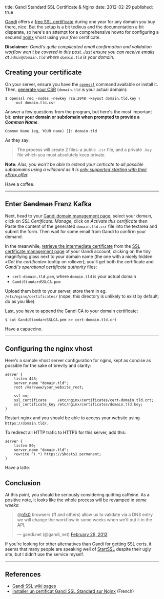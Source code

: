 title: Gandi Standard SSL Certificate & Nginx
date: 2012-02-29
published: true

[Gandi](http://gandi.net/) offers a [free SSL certificate](http://wiki.gandi.net/en/ssl/free) during one year for any domain you buy there, nice. But the setup is a bit tedious and the documentation a bit disparate, so here's an attempt for a comprehensive howto for configuring a secured [nginx](http://nginx.org/) vhost using your *free* certificate.

**Disclaimer:** *Gandi's quite complicated email confirmation and validation worflow won't be covered in this post. Just ensure you can receive emails at `admin@domain.tld` where `domain.tld` is your domain.*

## Creating your certificate

On your server, ensure you have the [`openssl`](http://openssl.org/) command available or install it. Then, [generate your CSR](http://wiki.gandi.net/en/ssl/csr) (`domain.tld` is your actual domain):

    $ openssl req -nodes -newkey rsa:2048 -keyout domain.tld.key \
        -out domain.tld.csr

Answer a few questions from the program, but here's the most important bit: **enter your domain or subdomain when prompted to provide a _Common Name_**:

    Common Name (eg, YOUR name) []: domain.tld

As they say:

> The process will create 2 files: a public `.csr` file, and a private `.key` file which you must absolutely keep private.

**Note:** *Alas, you won't be able to extend your certicate to all possible subdomains using a wildcard as it is [only supported starting with their *«Pro»* offer](http://wiki.gandi.net/questions/fr/ssl/csr/multi-domaine-non-accepte).*

Have a coffee.

---

## Enter <del>Sandman</del> Franz Kafka

Next, head to your [Gandi domain management page](https://www.gandi.net/admin/domain), select your domain, click on  *SSL Certificate: Manage*, click on *Activate this certificate* then Paste the content of the generated `domain.tld.csr` file into the textarea and submit the form. Then wait for some email from Gandi to confirm your demand.

In the meanwhile, [retrieve the intermediate certificate](http://wiki.gandi.net/en/ssl/intermediate) from the [SSL certificate management page](https://www.gandi.net/admin/ssl/manage) of your Gandi account, clicking on the tiny magnifying glass next to your domain name (the one with a nicely hidden *«Get the certificate»* tooltip on rollover); you'll get both the certificate and *Gandi's operational certificate authority* files:

- `cert-domain.tld.pem`, where `domain.tld` is your actual domain
- `GandiStandardSSLCA.pem`

Upload them both to your server, store them in eg. `/etc/nginx/certificates/` (nope, this directory is unlikely to exist by default; do as you like).

Last, you have to append the Gandi CA to your domain certificate:

    $ cat GandiStandardSSLCA.pem >> cert-domain.tld.crt

Have a capuccino.

---

## Configuring the nginx vhost

Here's a sample vhost server configuration for nginx, kept as concise as possible for the sake of brevity and clarity:

    server {
        listen 443;
        server_name "domain.tld";
        root /var/www/your_website_root;

        ssl on;
        ssl_certificate     /etc/nginx/certificates/cert-domain.tld.crt;
        ssl_certificate_key /etc/nginx/certificates/domain.tld.key;
    }

Restart nginx and you should be able to access your website using `https://domain.tld/`.

To redirect all HTTP trafic to HTTPS for this server, add this:

    server {
        listen 80;
        server_name "domain.tld";
        rewrite ^(.*) https://$host$1 permanent;
    }

Have a latte.

## Conclusion

At this point, you should be seriously considering quitting caffeine. As a positive note, it looks like the whole process will be revamped in *some weeks*:

<blockquote class="twitter-tweet tw-align-center" data-in-reply-to="174864441731588096">
    <p>@<a href="https://twitter.com/n1k0">n1k0</a> browsers (ff and others) allow us to validate via a DNS entry we will change the workflow in some weeks when we'll put it in the API.</p>&mdash; gandi.net (@gandi_net) <a href="https://twitter.com/gandi_net/status/174909743612166144" data-datetime="2012-02-29T17:31:47+00:00">February 29, 2012</a>
</blockquote>

If you're looking for other alternatives than Gandi for getting SSL certs, it seems that many people are speaking well of [StartSSL](http://www.startssl.com/) despite their ugly site, but I didn't use the service myself.

---

## References

- [Gandi SSL wiki pages](http://wiki.gandi.net/en/ssl)
- [Installer un certificat Gandi SSL Standard sur Nginx](http://www.informathic.com/post/2010/12/24/installer-ssl-gandi-nginx) (French)
